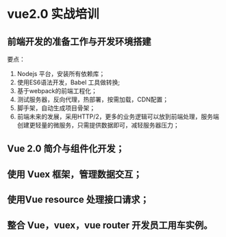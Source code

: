 # vue2.0 实战培训
## 前端开发的准备工作与开发环境搭建
要点：
1. Nodejs 平台，安装所有依赖库；
2. 使用ES6语法开发，Babel 工具做转换;
3. 基于webpack的前端工程化；
4. 测试服务器，反向代理，热部署，按需加载，CDN配置；
5. 脚手架，自动生成项目骨架；
6. 前端未来的发展，采用HTTP/2，更多的业务逻辑可以放到前端处理，服务端创建更轻量的微服务，只需提供数据即可，减轻服务器压力；

## Vue 2.0 简介与组件化开发；
## 使用 Vuex 框架，管理数据交互；
## 使用Vue resource 处理接口请求；
## 整合 Vue，vuex，vue router 开发员工用车实例。
